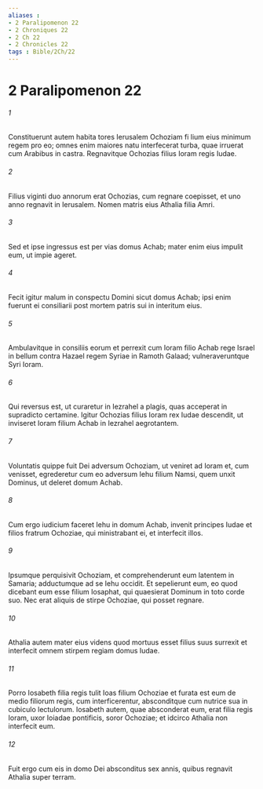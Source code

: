 ```yaml
---
aliases : 
- 2 Paralipomenon 22
- 2 Chroniques 22
- 2 Ch 22
- 2 Chronicles 22
tags : Bible/2Ch/22
---
```


# 2 Paralipomenon 22

###### 1
Constituerunt autem habita tores Ierusalem Ochoziam fi lium eius minimum regem pro eo; omnes enim maiores natu interfecerat turba, quae irruerat cum Arabibus in castra. Regnavitque Ochozias filius Ioram regis Iudae. 
###### 2
Filius viginti duo annorum erat Ochozias, cum regnare coepisset, et uno anno regnavit in Ierusalem. Nomen matris eius Athalia filia Amri. 
###### 3
Sed et ipse ingressus est per vias domus Achab; mater enim eius impulit eum, ut impie ageret. 
###### 4
Fecit igitur malum in conspectu Domini sicut domus Achab; ipsi enim fuerunt ei consiliarii post mortem patris sui in interitum eius. 
###### 5
Ambulavitque in consiliis eorum et perrexit cum Ioram filio Achab rege Israel in bellum contra Hazael regem Syriae in Ramoth Galaad; vulneraveruntque Syri Ioram. 
###### 6
Qui reversus est, ut curaretur in Iezrahel a plagis, quas acceperat in supradicto certamine. Igitur Ochozias filius Ioram rex Iudae descendit, ut inviseret Ioram filium Achab in Iezrahel aegrotantem. 
###### 7
Voluntatis quippe fuit Dei adversum Ochoziam, ut veniret ad Ioram et, cum venisset, egrederetur cum eo adversum Iehu filium Namsi, quem unxit Dominus, ut deleret domum Achab. 
###### 8
Cum ergo iudicium faceret Iehu in domum Achab, invenit principes Iudae et filios fratrum Ochoziae, qui ministrabant ei, et interfecit illos. 
###### 9
Ipsumque perquisivit Ochoziam, et comprehenderunt eum latentem in Samaria; adductumque ad se Iehu occidit. Et sepelierunt eum, eo quod dicebant eum esse filium Iosaphat, qui quaesierat Dominum in toto corde suo. Nec erat aliquis de stirpe Ochoziae, qui posset regnare. 
###### 10
Athalia autem mater eius videns quod mortuus esset filius suus surrexit et interfecit omnem stirpem regiam domus Iudae. 
###### 11
Porro Iosabeth filia regis tulit Ioas filium Ochoziae et furata est eum de medio filiorum regis, cum interficerentur, absconditque cum nutrice sua in cubiculo lectulorum. Iosabeth autem, quae absconderat eum, erat filia regis Ioram, uxor Ioiadae pontificis, soror Ochoziae; et idcirco Athalia non interfecit eum. 
###### 12
Fuit ergo cum eis in domo Dei absconditus sex annis, quibus regnavit Athalia super terram.

